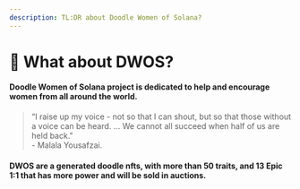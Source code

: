 ```yaml
---
description: TL:DR about Doodle Women of Solana?
---
```


# 👑 What about DWOS?

#### Doodle Women of Solana project is dedicated to help and encourage women from all around the world.

> “I raise up my voice - not so that I can shout, but so that those without a voice can be heard. … We cannot all succeed when half of us are held back."\
> \- Malala Yousafzai.

#### DWOS are a generated doodle nfts, with more than 50 traits, and 13 Epic 1:1 that has more power and will be sold in auctions.
